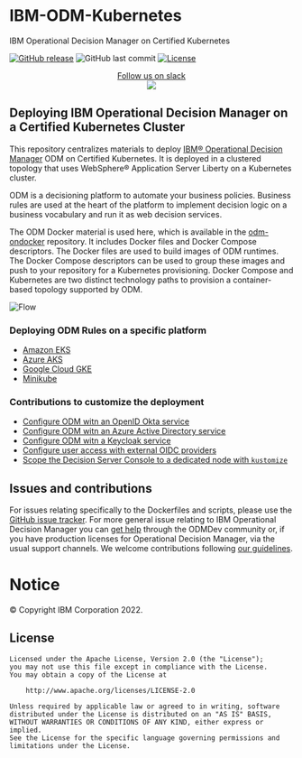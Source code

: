 # IBM-ODM-Kubernetes
IBM Operational Decision Manager on Certified Kubernetes


[![GitHub release](https://img.shields.io/github/release/ODMDev/odm-docker-kubernetes.svg)](https://github.com/ODMDev/odm-docker-kubernetes/releases)
![GitHub last commit](https://img.shields.io/github/last-commit/ODMDev/odm-docker-kubernetes)
[![License](https://img.shields.io/badge/License-Apache%202.0-blue.svg)](https://opensource.org/licenses/Apache-2.0)

<p align="center">
  <a href="https://join.slack.com/t/odmdev/shared_invite/zt-390luncg-V2TuIrNP4cpWsCgaBgEduA">
        Follow us on slack
        <br>
        <img src="https://a.slack-edge.com/436da/marketing/img/meta/favicon-32.png">
  </a>
</p>

##  Deploying IBM Operational Decision Manager on a Certified Kubernetes Cluster

This repository centralizes materials to deploy [IBM® Operational Decision Manager](https://www.ibm.com/support/knowledgecenter/SSQP76_8.9.0/welcome/kc_welcome_odmV.html) ODM on Certified Kubernetes. It is deployed in a clustered topology that uses WebSphere® Application Server Liberty on a Kubernetes cluster.

ODM is a decisioning platform to automate your business policies. Business rules are used at the heart of the platform to implement decision logic on a business vocabulary and run it as web decision services.

The ODM Docker material is used here, which is available in the [odm-ondocker](https://github.com/lgrateau/odm-ondocker) repository. It includes Docker files and Docker Compose descriptors. The Docker files are used to build images of ODM runtimes. The Docker Compose descriptors can be used to group these images and push to your repository for a Kubernetes provisioning. Docker Compose and Kubernetes are two distinct technology paths to provision a container-based topology supported by ODM.

![Flow](images/ODMinKubernetes-DeploymentOverview.png)


### Deploying ODM Rules on a specific platform

- [Amazon EKS](platform/eks/README.md)
- [Azure AKS](platform/azure/README.md)
- [Google Cloud GKE](platform/gcloud/README.md)
- [Minikube](platform/minikube/README.md)

### Contributions to customize the deployment
- [Configure ODM witn an OpenID Okta service](authentication/Okta/README.md)
- [Configure ODM witn an Azure Active Directory service](authentication/AzureAD/README.md)
- [Configure ODM witn a Keycloak service](authentication/Keycloak/README.md)
- [Configure user access with external OIDC providers](contrib/authentication/openid/README.md)
- [Scope the Decision Server Console to a dedicated node with `kustomize`](contrib/kustomize/ds-console-dedicated-node/README.md)

## Issues and contributions

For issues relating specifically to the Dockerfiles and scripts, please use the [GitHub issue tracker](https://github.com/ODMDev/odm-docker-kubernetes/issues). For more general issue relating to IBM Operational Decision Manager you can [get help](https://developer.ibm.com/odm/home/connect/) through the ODMDev community or, if you have production licenses for Operational Decision Manager, via the usual support channels. We welcome contributions following [our guidelines](https://github.com/ODMDev/odm-docker-kubernetes/blob/master/CONTRIBUTING.md).

# Notice
© Copyright IBM Corporation 2022.

## License
```text
Licensed under the Apache License, Version 2.0 (the "License");
you may not use this file except in compliance with the License.
You may obtain a copy of the License at

    http://www.apache.org/licenses/LICENSE-2.0

Unless required by applicable law or agreed to in writing, software
distributed under the License is distributed on an "AS IS" BASIS,
WITHOUT WARRANTIES OR CONDITIONS OF ANY KIND, either express or implied.
See the License for the specific language governing permissions and
limitations under the License.
````
